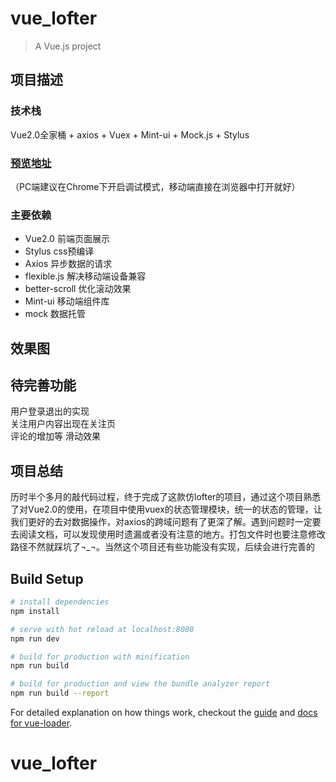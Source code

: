 # vue_lofter

> A Vue.js project
## 项目描述

### 技术栈
Vue2.0全家桶 + axios + Vuex + Mint-ui + Mock.js + Stylus

### [预览地址](https://zzr716.github.io/vue_lofter/dist/index.html)  
（PC端建议在Chrome下开启调试模式，移动端直接在浏览器中打开就好）

### 主要依赖
  + Vue2.0 前端页面展示
  + Stylus css预编译
  + Axios 异步数据的请求
  + flexible.js 解决移动端设备兼容
  + better-scroll 优化滚动效果
  + Mint-ui 移动端组件库
  + mock 数据托管

## 效果图

## 待完善功能

用户登录退出的实现  
关注用户内容出现在关注页  
评论的增加等
滑动效果

## 项目总结

   历时半个多月的敲代码过程，终于完成了这款仿lofter的项目，通过这个项目熟悉了对Vue2.0的使用，在项目中使用vuex的状态管理模块，统一的状态的管理，让我们更好的去对数据操作，对axios的跨域问题有了更深了解。遇到问题时一定要去阅读文档，可以发现使用时遗漏或者没有注意的地方。打包文件时也要注意修改路径不然就踩坑了¬_¬。当然这个项目还有些功能没有实现，后续会进行完善的
## Build Setup

``` bash
# install dependencies
npm install

# serve with hot reload at localhost:8080
npm run dev

# build for production with minification
npm run build

# build for production and view the bundle analyzer report
npm run build --report
```

For detailed explanation on how things work, checkout the [guide](http://vuejs-templates.github.io/webpack/) and [docs for vue-loader](http://vuejs.github.io/vue-loader).
# vue_lofter

